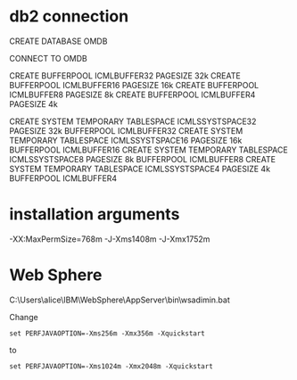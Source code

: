 # db2 connection
CREATE DATABASE OMDB

CONNECT TO OMDB

CREATE BUFFERPOOL ICMLBUFFER32 PAGESIZE 32k
CREATE BUFFERPOOL ICMLBUFFER16 PAGESIZE 16k
CREATE BUFFERPOOL ICMLBUFFER8 PAGESIZE 8k
CREATE BUFFERPOOL ICMLBUFFER4 PAGESIZE 4k

CREATE SYSTEM TEMPORARY TABLESPACE ICMLSSYSTSPACE32 PAGESIZE 32k BUFFERPOOL ICMLBUFFER32
CREATE SYSTEM TEMPORARY TABLESPACE ICMLSSYSTSPACE16 PAGESIZE 16k BUFFERPOOL ICMLBUFFER16
CREATE SYSTEM TEMPORARY TABLESPACE ICMLSSYSTSPACE8  PAGESIZE  8k BUFFERPOOL ICMLBUFFER8
CREATE SYSTEM TEMPORARY TABLESPACE ICMLSSYSTSPACE4  PAGESIZE  4k BUFFERPOOL ICMLBUFFER4

# installation arguments

-XX:MaxPermSize=768m
-J-Xms1408m -J-Xmx1752m

# Web Sphere

C:\Users\alice\IBM\WebSphere\AppServer\bin\wsadimin.bat

Change

    set PERFJAVAOPTION=-Xms256m -Xmx356m -Xquickstart
to

    set PERFJAVAOPTION=-Xms1024m -Xmx2048m -Xquickstart